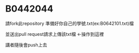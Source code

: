 # B0442044
請fork此repository 準備好你自己的學號.txt(ex:B0642101.txt)檔

並送出pull request請求上傳該txt檔 ←操作到這裡

講者隨後會push上去
